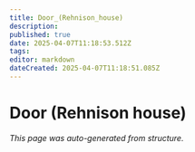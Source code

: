 ```yaml
---
title: Door_(Rehnison_house)
description: 
published: true
date: 2025-04-07T11:18:53.512Z
tags: 
editor: markdown
dateCreated: 2025-04-07T11:18:51.085Z
---
```


# Door (Rehnison house)

*This page was auto-generated from structure.*